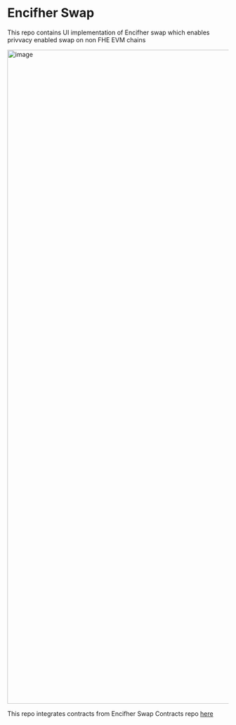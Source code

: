 
# Encifher Swap

This repo contains UI implementation of Encifher swap which enables privvacy enabled swap on non FHE EVM chains

<img width="1488" alt="image" src="https://github.com/user-attachments/assets/2e7f470c-fae7-472d-8810-86b5b1e43243">

This repo integrates contracts from Encifher Swap Contracts repo [here](https://github.com/RizeLabs/encifher-swap-contracts) 
